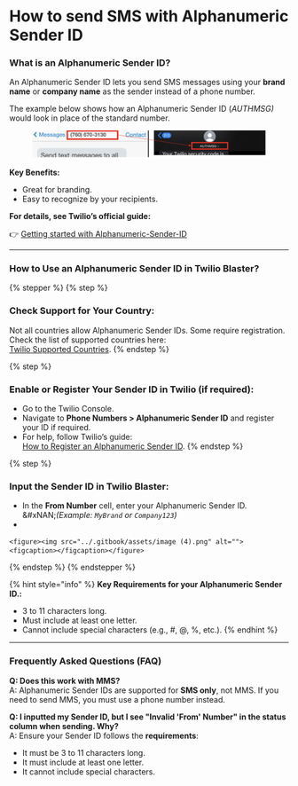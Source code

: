 # How to send SMS with Alphanumeric Sender ID

### What is an Alphanumeric Sender ID?

An Alphanumeric Sender ID lets you send SMS messages using your **brand name** or **company name** as the sender instead of a phone number.

The example below shows how an Alphanumeric Sender ID (_AUTHMSG)_ would look in place of the standard number.&#x20;

<figure><img src="../.gitbook/assets/image (3).png" alt=""><figcaption></figcaption></figure>

**Key Benefits:**

* Great for branding.
* Easy to recognize by your recipients.

**For details, see Twilio’s official guide:**

👉 [Getting started with Alphanumeric-Sender-ID](https://help.twilio.com/articles/223181348-Getting-started-with-Alphanumeric-Sender-ID)

***

### How to Use an Alphanumeric Sender ID in Twilio Blaster?

{% stepper %}
{% step %}
### Check Support for Your Country:

Not all countries allow Alphanumeric Sender IDs. Some require registration.\
Check the list of supported countries here:\
[Twilio Supported Countries](https://help.twilio.com/articles/223133767-International-support-for-Alphanumeric-Sender-ID).
{% endstep %}

{% step %}
### Enable or Register Your Sender ID in Twilio (if required):

* Go to the Twilio Console.
* Navigate to **Phone Numbers > Alphanumeric Sender ID** and register your ID if required.
* For help, follow Twilio’s guide:\
  [How to Register an Alphanumeric Sender ID](https://help.twilio.com/articles/20153208099611-How-to-Register-an-Alphanumeric-Sender-ID).
{% endstep %}

{% step %}
### Input the Sender ID in Twilio Blaster:

* In the **From Number** cell, enter your Alphanumeric Sender ID.\
  &#xNAN;_(Example: `MyBrand` or `Company123`)_
*

    <figure><img src="../.gitbook/assets/image (4).png" alt=""><figcaption></figcaption></figure>
{% endstep %}
{% endstepper %}

{% hint style="info" %}
**Key Requirements  for your Alphanumeric Sender ID.:**

* 3 to 11 characters long.
* Must include at least one letter.
* Cannot include special characters (e.g., #, @, %, etc.).
{% endhint %}

***

### Frequently Asked Questions (FAQ)

**Q: Does this work with MMS?**\
A: Alphanumeric Sender IDs are supported for **SMS only**, not MMS. If you need to send MMS, you must use a phone number instead.

**Q: I inputted my Sender ID, but I see "Invalid 'From' Number" in the status column when sending. Why?**\
A: Ensure your Sender ID follows the **requirements**:

* It must be 3 to 11 characters long.
* It must include at least one letter.
* It cannot include special characters.
